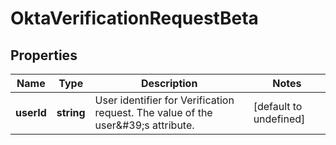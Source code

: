 # OktaVerificationRequestBeta

## Properties

Name | Type | Description | Notes
------------ | ------------- | ------------- | -------------
**userId** | **string** | User identifier for Verification request. The value of the user\&#39;s attribute. | [default to undefined]

